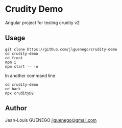 # Crudity Demo

Angular project for testing crudity v2

## Usage

```
git clone https://github.com/jlguenego/crudity-demo
cd crudity-demo
cd front
npm i
npm start -- -o
```

In another command line

```
cd crudity-demo
cd back
npx crudity@2
```

## Author

Jean-Louis GUENEGO <jlguenego@gmail.com>
